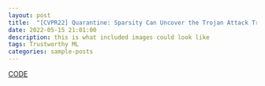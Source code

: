 ```yaml
---
layout: post
title:  "[CVPR22] Quarantine: Sparsity Can Uncover the Trojan Attack Trigger for Free"
date: 2022-05-15 21:01:00
description: this is what included images could look like
tags: Trustworthy ML
categories: sample-posts
---
```


<a href="https://github.com/VITA-Group/Backdoor-LTH" class="btn btn-sm z-depth-0" role="button">CODE</a>
